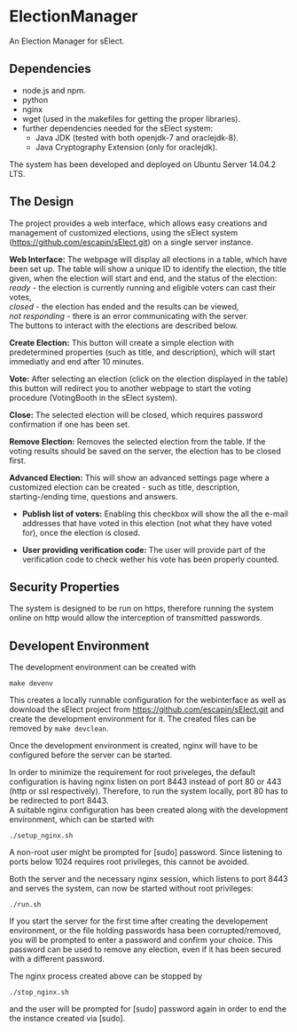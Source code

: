 # ElectionManager
An Election Manager for sElect.

## Dependencies

* node.js and npm.
* python
* nginx
* wget (used in the makefiles for getting the proper libraries).
* further dependencies needed for the sElect system:
  * Java JDK (tested with both openjdk-7 and oraclejdk-8).
  * Java Cryptography Extension (only for oraclejdk).

The system has been developed and deployed on Ubuntu Server 14.04.2 LTS.

## The Design

The project provides a web interface, which allows easy creations 
and management of customized elections, using the sElect system
(https://github.com/escapin/sElect.git) on a single server instance.

**Web Interface:** The webpage will display all elections in a table,
which have been set up. The table will show a unique ID to identify 
the election, the title given, when the election will start and end,
and the status of the election:  
*ready* - the election is currently 
running and eligible voters can cast their votes,  
*closed* - the election has ended and the results can be viewed,  
*not responding* - there is an error communicating with the server.  
The buttons to interact with the elections are described below.

**Create Election:** This button will create a simple election with 
predetermined properties (such as title, and description), which will 
start immediatly and end after 10 minutes.

**Vote:** After selecting an election (click on the election displayed 
in the table) this button will redirect you to another webpage to start 
the voting procedure (VotingBooth in the sElect system).

**Close:** The selected election will be closed, which requires password 
confirmation if one has been set.

**Remove Election:** Removes the selected election from the table. If 
the voting results should be saved on the server, the election has to 
be closed first.

**Advanced Election:** This will show an advanced settings page where a 
customized election can be created - such as title, description, 
starting-/ending time, questions and answers.

* **Publish list of voters:** Enabling this checkbox will show the all
  the e-mail addresses that have voted in this election (not what they
  have voted for), once the election is closed.
 
* **User providing verification code:** The user will provide part of 
  the verification code to check wether his vote has been properly 
  counted.
 
## Security Properties

The system is designed to be run on https, therefore running the system 
online on http would allow the interception of transmitted passwords.

## Developent Environment

The development environment can be created with

```
make devenv
```
This creates a locally runnable configuration for the webinterface as
well as download the sElect project from https://github.com/escapin/sElect.git
and create the development environment for it. The created files can be 
removed by `make devclean`. 

Once the development environment is created, nginx will have to be
configured before the server can be started.

In order to minimize the requirement for root priveleges, the default 
configuration is having nginx listen on port 8443 instead of port 80
or 443 (http or ssl respectively). Therefore, to run the system locally,
port 80 has to be redirected to port 8443.  
A suitable nginx configuration has been created along with the 
development environment, which can be started with  
```
./setup_nginx.sh
```
A non-root user might be prompted for [sudo] password. Since 
listening to ports below 1024 requires root privileges, this cannot 
be avoided.  

Both the server and the necessary nginx session, which listens to 
port 8443 and serves the system, can now be started without root
privileges:  
```
./run.sh
```
If you start the server for the first time after creating the 
developement environment, or the file holding passwords hasa been
corrupted/removed, you will be prompted to enter a password
and confirm your choice. This password can be used to remove
any election, even if it has been secured with a different password.

The nginx process created above can be stopped by
```
./stop_nginx.sh
```
and the user will be prompted for [sudo] password again in order to
end the the instance created via [sudo].
